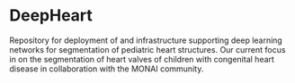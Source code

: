 # DeepHeart
Repository for deployment of and infrastructure supporting deep learning networks for segmentation of pediatric heart structures.  Our current focus in on the segmentation of heart valves of children with congenital heart disease in collaboration with the MONAI community.
